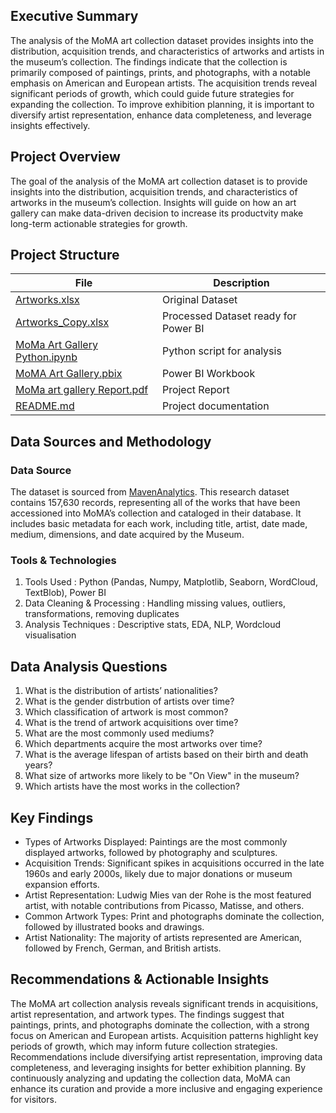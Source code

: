 ## Executive Summary
The analysis of the MoMA art collection dataset provides insights into the distribution, acquisition trends, and characteristics of artworks and artists in the museum’s collection. The findings indicate that the collection is primarily composed of paintings, prints, and photographs, with a notable emphasis on American and European artists. The acquisition trends reveal significant periods of growth, which could guide future strategies for expanding the collection. To improve exhibition planning, it is important to diversify artist representation, enhance data completeness, and leverage insights effectively.

## Project Overview
The goal of the analysis of the MoMA art collection dataset is to provide insights into the distribution, acquisition trends, and characteristics of artworks in the museum’s collection. Insights will guide on how an art gallery can make data-driven decision to increase its productvity make long-term actionable strategies for growth.


## Project Structure

| File                       | Description                                      |
|----------------------------|--------------------------------------------------|
| [Artworks.xlsx](https://github.com/ParikshitaJain/PortfolioProjects/blob/d831b89fe824225bfca79f6a8391df5678865c1e/MoMA%20Art%20Collection%20Analysis/Artworks.xlsx)                   | Original Dataset               |
| [Artworks_Copy.xlsx](https://github.com/ParikshitaJain/PortfolioProjects/blob/0ace48cb1f9498fa41c558d598996d29b288801c/MoMA%20Art%20Collection%20Analysis/Artworks_Copy.xlsx)     | Processed Dataset ready for Power BI    |
| [MoMa Art Gallery Python.ipynb](https://github.com/ParikshitaJain/PortfolioProjects/blob/b4db667dac446cd55d5558311e21e911e5c3264f/MoMA%20Art%20Collection%20Analysis/MoMA%20Art%20Gallery%20Python.ipynb)  |             Python script for analysis                     |
| [MoMA Art Gallery.pbix](https://github.com/ParikshitaJain/PortfolioProjects/blob/86a25db934df735a842093b25bdda56c80ce3fc0/3.%20MoMA%20Art%20Collection%20Analysis/MoMA%20art%20gallery%20data%20analysis.pbix)        | Power BI Workbook         |
| [MoMa art gallery Report.pdf](https://github.com/ParikshitaJain/PortfolioProjects/blob/86a25db934df735a842093b25bdda56c80ce3fc0/3.%20MoMA%20Art%20Collection%20Analysis/MoMA%20art%20gallery%20data%20analysis%20dashboard.pdf)          | Project Report      |
| [README.md](https://github.com/ParikshitaJain/PortfolioProjects/blob/b4db667dac446cd55d5558311e21e911e5c3264f/MoMA%20Art%20Collection%20Analysis/README.md)                | Project documentation          |

## Data Sources and Methodology
### Data Source
The dataset is sourced from [MavenAnalytics](https://mavenanalytics.io/data-playground?order=date_added%2Cdesc&page=1&pageSize=5). This research dataset contains 157,630 records, representing all of the works that have been accessioned into MoMA’s collection and cataloged in their database. It includes basic metadata for each work, including title, artist, date made, medium, dimensions, and date acquired by the Museum. 

### Tools & Technologies
1. Tools Used : Python (Pandas, Numpy, Matplotlib, Seaborn, WordCloud, TextBlob), Power BI
2. Data Cleaning & Processing : Handling missing values, outliers, transformations, removing duplicates
3. Analysis Techniques :  Descriptive stats, EDA, NLP, Wordcloud visualisation

## Data Analysis Questions
1. What is the distribution of artists’ nationalities? 
2. What is the gender distrbution of artists over time? 
3. Which classification of artwork is most common?
4. What is the trend of artwork acquisitions over time?
5. What are the most commonly used mediums? 
6. Which departments acquire the most artworks over time? 
7. What is the average lifespan of artists based on their birth and death years? 
8. What size of artworks more likely to be "On View" in the museum? 
9. Which artists have the most works in the collection?

## Key Findings

- Types of Artworks Displayed: Paintings are the most commonly displayed artworks, followed by photography and sculptures.
- Acquisition Trends: Significant spikes in acquisitions occurred in the late 1960s and early 2000s, likely due to major donations or museum expansion efforts.
- Artist Representation: Ludwig Mies van der Rohe is the most featured artist, with notable contributions from Picasso, Matisse, and others.
- Common Artwork Types: Print and photographs dominate the collection, followed by illustrated books and drawings.
- Artist Nationality: The majority of artists represented are American, followed by French, German, and British artists.

##  Recommendations & Actionable Insights

The MoMA art collection analysis reveals significant trends in acquisitions, artist representation, and artwork types. The findings suggest that paintings, prints, and photographs dominate the collection, with a strong focus on American and European artists. Acquisition patterns highlight key periods of growth, which may inform future collection strategies. Recommendations include diversifying artist representation, improving data completeness, and leveraging insights for better exhibition planning. By continuously analyzing and updating the collection data, MoMA can enhance its curation and provide a more inclusive and engaging experience for visitors.

